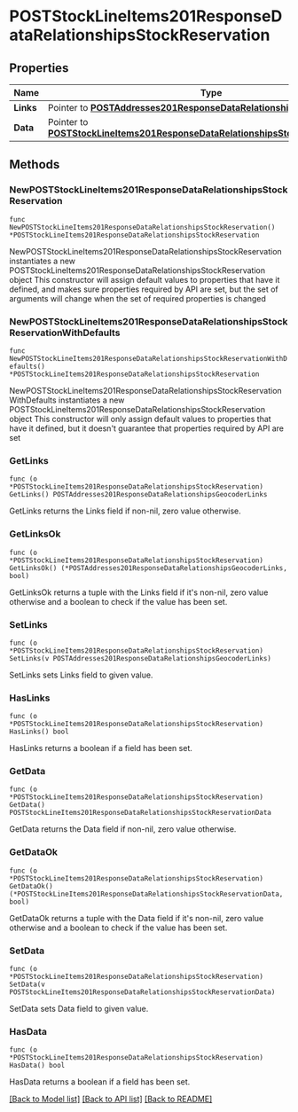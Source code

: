 # POSTStockLineItems201ResponseDataRelationshipsStockReservation

## Properties

Name | Type | Description | Notes
------------ | ------------- | ------------- | -------------
**Links** | Pointer to [**POSTAddresses201ResponseDataRelationshipsGeocoderLinks**](POSTAddresses201ResponseDataRelationshipsGeocoderLinks.md) |  | [optional] 
**Data** | Pointer to [**POSTStockLineItems201ResponseDataRelationshipsStockReservationData**](POSTStockLineItems201ResponseDataRelationshipsStockReservationData.md) |  | [optional] 

## Methods

### NewPOSTStockLineItems201ResponseDataRelationshipsStockReservation

`func NewPOSTStockLineItems201ResponseDataRelationshipsStockReservation() *POSTStockLineItems201ResponseDataRelationshipsStockReservation`

NewPOSTStockLineItems201ResponseDataRelationshipsStockReservation instantiates a new POSTStockLineItems201ResponseDataRelationshipsStockReservation object
This constructor will assign default values to properties that have it defined,
and makes sure properties required by API are set, but the set of arguments
will change when the set of required properties is changed

### NewPOSTStockLineItems201ResponseDataRelationshipsStockReservationWithDefaults

`func NewPOSTStockLineItems201ResponseDataRelationshipsStockReservationWithDefaults() *POSTStockLineItems201ResponseDataRelationshipsStockReservation`

NewPOSTStockLineItems201ResponseDataRelationshipsStockReservationWithDefaults instantiates a new POSTStockLineItems201ResponseDataRelationshipsStockReservation object
This constructor will only assign default values to properties that have it defined,
but it doesn't guarantee that properties required by API are set

### GetLinks

`func (o *POSTStockLineItems201ResponseDataRelationshipsStockReservation) GetLinks() POSTAddresses201ResponseDataRelationshipsGeocoderLinks`

GetLinks returns the Links field if non-nil, zero value otherwise.

### GetLinksOk

`func (o *POSTStockLineItems201ResponseDataRelationshipsStockReservation) GetLinksOk() (*POSTAddresses201ResponseDataRelationshipsGeocoderLinks, bool)`

GetLinksOk returns a tuple with the Links field if it's non-nil, zero value otherwise
and a boolean to check if the value has been set.

### SetLinks

`func (o *POSTStockLineItems201ResponseDataRelationshipsStockReservation) SetLinks(v POSTAddresses201ResponseDataRelationshipsGeocoderLinks)`

SetLinks sets Links field to given value.

### HasLinks

`func (o *POSTStockLineItems201ResponseDataRelationshipsStockReservation) HasLinks() bool`

HasLinks returns a boolean if a field has been set.

### GetData

`func (o *POSTStockLineItems201ResponseDataRelationshipsStockReservation) GetData() POSTStockLineItems201ResponseDataRelationshipsStockReservationData`

GetData returns the Data field if non-nil, zero value otherwise.

### GetDataOk

`func (o *POSTStockLineItems201ResponseDataRelationshipsStockReservation) GetDataOk() (*POSTStockLineItems201ResponseDataRelationshipsStockReservationData, bool)`

GetDataOk returns a tuple with the Data field if it's non-nil, zero value otherwise
and a boolean to check if the value has been set.

### SetData

`func (o *POSTStockLineItems201ResponseDataRelationshipsStockReservation) SetData(v POSTStockLineItems201ResponseDataRelationshipsStockReservationData)`

SetData sets Data field to given value.

### HasData

`func (o *POSTStockLineItems201ResponseDataRelationshipsStockReservation) HasData() bool`

HasData returns a boolean if a field has been set.


[[Back to Model list]](../README.md#documentation-for-models) [[Back to API list]](../README.md#documentation-for-api-endpoints) [[Back to README]](../README.md)


